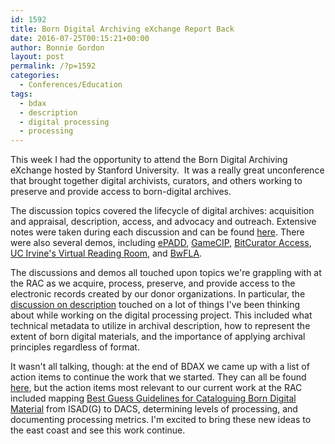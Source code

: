 ```yaml
---
id: 1592
title: Born Digital Archiving eXchange Report Back
date: 2016-07-25T00:15:21+00:00
author: Bonnie Gordon
layout: post
permalink: /?p=1592
categories:
  - Conferences/Education
tags:
  - bdax
  - description
  - digital processing
  - processing
---
```

This week I had the opportunity to attend the Born Digital Archiving eXchange hosted by Stanford University.  It was a really great unconference that brought together digital archivists, curators, and others working to preserve and provide access to born-digital archives.<!--more-->

The discussion topics covered the lifecycle of digital archives: acquisition and appraisal, description, access, and advocacy and outreach. Extensive notes were taken during each discussion and can be found [here](https://drive.google.com/folderview?id=0By4GpQlPYswAbDJHLUsxcXZPOUk&usp=sharing). There were also several demos, including [ePADD](https://library.stanford.edu/projects/epadd), [GameCIP](https://gamecip.soe.ucsc.edu/), [BitCurator Access](http://access.bitcurator.net/index.php?title=Main_Page), [UC Irvine's Virtual Reading Room](https://saaers.wordpress.com/2016/02/11/born-digital-and-in-the-virtual-reading-room/), and [BwFLA](http://bw-fla.uni-freiburg.de).

The discussions and demos all touched upon topics we're grappling with at the RAC as we acquire, process, preserve, and provide access to the electronic records created by our donor organizations. In particular, the [discussion on description](https://docs.google.com/document/d/1h4OdYSlKWzYbyc7QBIawN-9ErboDN3hLAIdgkv1MyKk/edit) touched on a lot of things I've been thinking about while working on the digital processing project. This included what technical metadata to utilize in archival description, how to represent the extent of born digital materials, and the importance of applying archival principles regardless of format.

It wasn't all talking, though: at the end of BDAX we came up with a list of action items to continue the work that we started. They can all be found [here](https://docs.google.com/spreadsheets/d/1MoPp6z2IbHvXjkpUfz-MhnfhvSNz1tea0rI82fa3N5Q/edit#gid=0), but the action items most relevant to our current work at the RAC included mapping [Best Guess Guidelines for Cataloguing Born Digital Material](http://www.archives.org.uk/images/Data_Standards/Best_Guess_Guidelines_v1.0_160325.pdf) from ISAD(G) to DACS, determining levels of processing, and documenting processing metrics. I'm excited to bring these new ideas to the east coast and see this work continue.
